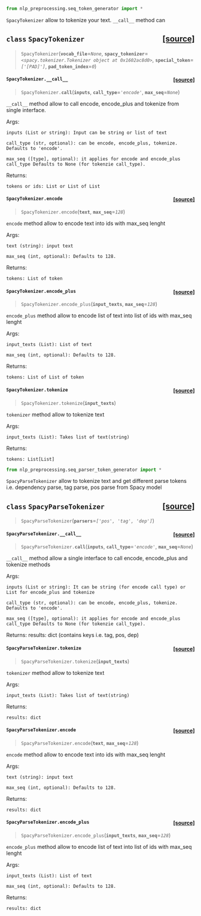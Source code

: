 ```python
from nlp_preprocessing.seq_token_generator import *
```

`SpacyTokenizer` allow to tokenize your text. `__call__` method can 



<h2 id="SpacyTokenizer" class="doc_header"><code>class</code> <code>SpacyTokenizer</code><a href="https://github.com/Ankur3107/nlp_preprocessing/tree/master/nlp_preprocessing/seq_token_generator.py#L40" class="source_link" style="float:right">[source]</a></h2>

> <code>SpacyTokenizer</code>(**`vocab_file`**=*`None`*, **`spacy_tokenizer`**=*`<spacy.tokenizer.Tokenizer object at 0x1602ac8d0>`*, **`special_token`**=*`['[PAD]']`*, **`pad_token_index`**=*`0`*)



<h4 id="SpacyTokenizer.__call__" class="doc_header"><code>SpacyTokenizer.__call__</code><a href="https://github.com/Ankur3107/nlp_preprocessing/tree/master/nlp_preprocessing/seq_token_generator.py#L150" class="source_link" style="float:right">[source]</a></h4>

> <code>SpacyTokenizer.__call__</code>(**`inputs`**, **`call_type`**=*`'encode'`*, **`max_seq`**=*`None`*)

`__call__` method allow to call encode, encode_plus and tokenize from single interface.

Args:

    inputs (List or string): Input can be string or list of text

    call_type (str, optional): can be encode, encode_plus, tokenize. Defaults to 'encode'.

    max_seq ([type], optional): it applies for encode and encode_plus call_type Defaults to None (for tokenzie call_type). 


Returns:

    tokens or ids: List or List of List



<h4 id="SpacyTokenizer.encode" class="doc_header"><code>SpacyTokenizer.encode</code><a href="https://github.com/Ankur3107/nlp_preprocessing/tree/master/nlp_preprocessing/seq_token_generator.py#L95" class="source_link" style="float:right">[source]</a></h4>

> <code>SpacyTokenizer.encode</code>(**`text`**, **`max_seq`**=*`128`*)

`encode` method allow to encode text into ids with max_seq lenght

Args:

    text (string): input text

    max_seq (int, optional): Defaults to 128.

Returns:

    tokens: List of token



<h4 id="SpacyTokenizer.encode_plus" class="doc_header"><code>SpacyTokenizer.encode_plus</code><a href="https://github.com/Ankur3107/nlp_preprocessing/tree/master/nlp_preprocessing/seq_token_generator.py#L120" class="source_link" style="float:right">[source]</a></h4>

> <code>SpacyTokenizer.encode_plus</code>(**`input_texts`**, **`max_seq`**=*`128`*)

`encode_plus` method allow to encode list of text into list of ids with max_seq lenght

Args:

    input_texts (List): List of text

    max_seq (int, optional): Defaults to 128.

Returns:

    tokens: List of List of token




<h4 id="SpacyTokenizer.tokenize" class="doc_header"><code>SpacyTokenizer.tokenize</code><a href="https://github.com/Ankur3107/nlp_preprocessing/tree/master/nlp_preprocessing/seq_token_generator.py#L60" class="source_link" style="float:right">[source]</a></h4>

> <code>SpacyTokenizer.tokenize</code>(**`input_texts`**)

`tokenizer` method allow to tokenize text

Args:

    input_texts (List): Takes list of text(string)

Returns:

    tokens: List[List]



```python
from nlp_preprocessing.seq_parser_token_generator import *
```

`SpacyParseTokenizer` allow to tokenize text and get different parse tokens i.e. dependency parse, tag parse, pos parse from Spacy model 


<h2 id="SpacyParseTokenizer" class="doc_header"><code>class</code> <code>SpacyParseTokenizer</code><a href="https://github.com/Ankur3107/nlp_preprocessing/tree/master/nlp_preprocessing/seq_parser_token_generator.py#L142" class="source_link" style="float:right">[source]</a></h2>

> <code>SpacyParseTokenizer</code>(**`parsers`**=*`['pos', 'tag', 'dep']`*)




<h4 id="SpacyParseTokenizer.__call__" class="doc_header"><code>SpacyParseTokenizer.__call__</code><a href="https://github.com/Ankur3107/nlp_preprocessing/tree/master/nlp_preprocessing/seq_parser_token_generator.py#L163" class="source_link" style="float:right">[source]</a></h4>

> <code>SpacyParseTokenizer.__call__</code>(**`inputs`**, **`call_type`**=*`'encode'`*, **`max_seq`**=*`None`*)

`__call__` method allow a single interface to call encode, encode_plus and tokenize methods

Args:

    inputs (List or string): It can be string (for encode call type) or List for encode_plus and tokenize

    call_type (str, optional): can be encode, encode_plus, tokenize. Defaults to 'encode'.

    max_seq ([type], optional): it applies for encode and encode_plus call_type Defaults to None (for tokenzie call_type). 

Returns:
    results: dict (contains keys i.e. tag, pos, dep)




<h4 id="SpacyParseTokenizer.tokenize" class="doc_header"><code>SpacyParseTokenizer.tokenize</code><a href="https://github.com/Ankur3107/nlp_preprocessing/tree/master/nlp_preprocessing/seq_parser_token_generator.py#L282" class="source_link" style="float:right">[source]</a></h4>

> <code>SpacyParseTokenizer.tokenize</code>(**`input_texts`**)

`tokenizer` method allow to tokenize text

Args:

    input_texts (List): Takes list of text(string)

Returns:

    results: dict



<h4 id="SpacyParseTokenizer.encode" class="doc_header"><code>SpacyParseTokenizer.encode</code><a href="https://github.com/Ankur3107/nlp_preprocessing/tree/master/nlp_preprocessing/seq_parser_token_generator.py#L195" class="source_link" style="float:right">[source]</a></h4>

> <code>SpacyParseTokenizer.encode</code>(**`text`**, **`max_seq`**=*`128`*)

`encode` method allow to encode text into ids with max_seq lenght

Args:

    text (string): input text

    max_seq (int, optional): Defaults to 128.

Returns:

    results: dict




<h4 id="SpacyParseTokenizer.encode_plus" class="doc_header"><code>SpacyParseTokenizer.encode_plus</code><a href="https://github.com/Ankur3107/nlp_preprocessing/tree/master/nlp_preprocessing/seq_parser_token_generator.py#L230" class="source_link" style="float:right">[source]</a></h4>

> <code>SpacyParseTokenizer.encode_plus</code>(**`input_texts`**, **`max_seq`**=*`128`*)

`encode_plus` method allow to encode list of text into list of ids with max_seq lenght

Args:

    input_texts (List): List of text

    max_seq (int, optional): Defaults to 128.

Returns:

    results: dict
